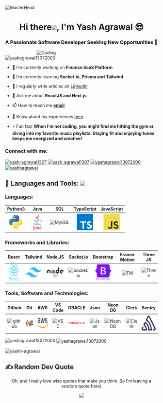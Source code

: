 ![MasterHead](https://user-images.githubusercontent.com/74038190/225813708-98b745f2-7d22-48cf-9150-083f1b00d6c9.gif)
<h1 align="center"> Hi there<img src="https://raw.githubusercontent.com/MartinHeinz/MartinHeinz/master/wave.gif" width="25px">, I'm Yash Agrawal 😎 </h1>




<h3 align="center">A Passionate Software Developer Seeking New Opportunities 🚀</h3>
<img align="right" alt="Coding" width="400" src="https://user-images.githubusercontent.com/58518192/87162442-bf3e8180-c2e7-11ea-9f2a-53a50306b7ce.gif">

<p align="left"> <img src="https://komarev.com/ghpvc/?username=yashagrawal13072000&label=Profile%20views&color=0e75b6&style=flat" alt="yashagrawal13072000" /> </p>

- 🔭 I’m currently working on **Finance SaaS Platform**

- 🌱 I’m currently learning **Socket.io, Prisma and Tailwind**

- 📝 I regularly write articles on [LinkedIn](https://www.linkedin.com/in/yash-agrawal1307/)

- 💬 Ask me about **ReactJS and Next.js**

- 📫 How to reach me **[email](mailto:yash1307agrawal@gmail.com)**

- 📄 Know about my experiences [here](https://yashagrawal.vercel.app/)


- ⚡ Fun fact **When I'm not coding, you might find me hitting the gym or diving into my favorite music playlists. Staying fit and enjoying tunes keeps me energized and creative!**

<h3 align="left">Connect with me:</h3>
<p align="left">
<a href="https://linkedin.com/in/yash-agrawal1307" target="blank"><img align="center" src="https://raw.githubusercontent.com/rahuldkjain/github-profile-readme-generator/master/src/images/icons/Social/linked-in-alt.svg" alt="yash-agrawal1307" height="30" width="40" /></a>
<a href="https://instagram.com/yash_agrawal1307" target="blank"><img align="center" src="https://raw.githubusercontent.com/rahuldkjain/github-profile-readme-generator/master/src/images/icons/Social/instagram.svg" alt="yash_agrawal1307" height="30" width="40" /></a>
<a href="https://www.leetcode.com/yashagrawal1307" target="blank"><img align="center" src="https://raw.githubusercontent.com/rahuldkjain/github-profile-readme-generator/master/src/images/icons/Social/leet-code.svg" alt="yashagrawal13072000" height="30" width="40" /></a>
<a href="https://fb.com/yashhagrawal" target="blank"><img align="center" src="https://raw.githubusercontent.com/rahuldkjain/github-profile-readme-generator/master/src/images/icons/Social/facebook.svg" alt="yashhagrawal" height="30" width="40" /></a>

</p>

## 🚀 Languages and Tools: <img src = "https://media2.giphy.com/media/QssGEmpkyEOhBCb7e1/giphy.gif?cid=ecf05e47a0n3gi1bfqntqmob8g9aid1oyj2wr3ds3mg700bl&rid=giphy.gif" width=20>

### Languages:
| Python3 | Java | SQL | TypeScript | JavaScript
|:-:|:-:|:-:|:-: |:-:
|  <img src="https://github.com/devicons/devicon/blob/master/icons/python/python-original.svg" title="Python"  alt="Python" width="55" height="55"/> |  <img src="https://github.com/devicons/devicon/blob/master/icons/java/java-original-wordmark.svg" title="Java"  alt="Java" width="55" height="55"/> | <img src="https://github.com/user-attachments/assets/73a59e1f-fb7e-48b2-a9de-e6a30da999e4" title="MySQL"  alt="MySQL" width="55" height="55"/> | <img src="https://github.com/devicons/devicon/blob/master/icons/typescript/typescript-original.svg" title="TS"  alt="TS" width="55" height="55"/> | <img src="https://github.com/devicons/devicon/blob/master/icons/javascript/javascript-original.svg" title="JS"  alt="JS" width="55" height="55"/>
  

### Frameworks and Libraries:

| React | Tailwind | Node.JS | Socket.io | Bootstrap | Framer Motion | Three JS |
|:-:|:-:|:-:|:-:|:-:|:-:| :-:
|  <img src="https://github.com/devicons/devicon/blob/master/icons/react/react-original-wordmark.svg" title="React"  alt="React" width="55" height="55"/>|  <img src="https://github.com/devicons/devicon/blob/master/icons/tailwindcss/tailwindcss-original.svg" title="Tailwind"  alt="Tailwind" width="55" height="55"/>|  <img src="https://github.com/devicons/devicon/blob/master/icons/nodejs/nodejs-original-wordmark.svg" title="Node.JS" alt="Node.JS" width="55" height="55"/>| <img src="https://avatars.githubusercontent.com/u/10566080?s=280&v=4" title="Socket.io"  alt="Socket.io" width="55" height="55"/>|  <img src="https://github.com/devicons/devicon/blob/master/icons/bootstrap/bootstrap-original-wordmark.svg" title="Bootstrap" alt="Bootstrap" width="55" height="55"/>|  <img src="https://cdn.worldvectorlogo.com/logos/framer-motion.svg" title="FM" alt="FM" width="55" height="55"/>|  <img src="https://pbs.twimg.com/profile_images/1390736294666506242/_D_h6aWq_400x400.png" title="Three" alt="Three" width="55" height="55"/>|

  
### Tools, Software and Technologies:

| Github | Git | AWS | VS Code | ORACLE | Json | Neon DB | Clerk | Sentry |
|:-:|:-:|:-:|:-:|:-:|:-:|:-:|:-:|:-:|
|<img src="https://cdn.pixabay.com/photo/2022/01/30/13/33/github-6980894_960_720.png" title="github" alt="github" width="55" height="55"/>|<img src="https://github.com/devicons/devicon/blob/master/icons/git/git-original-wordmark.svg" title="Git" alt="Git" width="55" height="55"/>|<img src="https://github.com/devicons/devicon/blob/master/icons/amazonwebservices/amazonwebservices-original-wordmark.svg" title="AWS" alt="AWS" width="55" height="55"/>|<img src="https://upload.wikimedia.org/wikipedia/commons/9/9a/Visual_Studio_Code_1.35_icon.svg" title="VSC" alt="VSC" width="55" height="55"/>|  <img src="https://github.com/devicons/devicon/blob/master/icons/oracle/oracle-original.svg" title="ORACLE" alt="ORACLE" width="55" height="55"/>|  <img src="https://cdn-icons-png.flaticon.com/512/136/136525.png" title="Json" alt="Json" width="55" height="55"/>| <img src="https://media.licdn.com/dms/image/D4E0BAQGvrlykNx9Xaw/company-logo_200_200/0/1684762073756/neondatabase_logo?e=2147483647&v=beta&t=nQe_W4vqJCk3X9dAHrsbkJWLJe2AurflTYwjd9WyrOo" title="NeonDB" alt="NeonDB" width="55" height="55"/>| <img src="https://media.licdn.com/dms/image/v2/D560BAQHpL09DCrCRGA/company-logo_200_200/company-logo_200_200/0/1698702387793/clerkinc_logo?e=2147483647&v=beta&t=EdfHadbRHHKvEQJvfXKtzal3pUX4GsmrEYI50A9N2vU" title="Clerk" alt="Clerk" width="55" height="55"/>| <img src="https://github.com/devicons/devicon/blob/master/icons/sentry/sentry-original.svg" title="Sentry" alt="Sentry" width="55" height="55"/>|


<p><img align="left" src="https://github-readme-stats.vercel.app/api/top-langs?username=yashh-agrawal&show_icons=true&locale=en&layout=compact&theme=tokyonight" alt="yashagrawal13072000" /></p>

<p>&nbsp;<img align="center" src="https://github-readme-stats.vercel.app/api?username=yashh-agrawal&show_icons=true&locale=en&theme=tokyonight" alt="yashagrawal13072000" /></p>

<p><img align="center" src="https://github-readme-streak-stats.herokuapp.com/?user=yashagrawal13072000&&theme=tokyonight" alt="yashh-agrawal" /></p>

## ✍️ Random Dev Quote

<div align="center">

Oh, and I really love wise quotes that make you think. So I'm leaving a random quote here)

![](https://quotes-github-readme.vercel.app/api?theme=algolia&type=horizontal)

</div>
